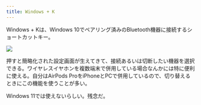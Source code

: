 ```yaml
---
title: Windows + K
---
```

Windows + Kは、Windows 10でペアリング済みのBluetooth機器に接続するショートカットキー。

![](https://lh3.googleusercontent.com/docs/ADP-6oEJlkRQs3FZA_DkANIUDXUxBeaaNh018V3OQvEhEFIs9FYBO79nWMcr6wNA044gYrC6b2bOjelnqWvVD-nOPiQIsbO7RWqwgkhmayYwDfR_70OnT3-0ZqWaTcvyEpcxIXyMGtmIIQCuKP97B_tBwhdnsbje2IirwROQdf9BkDY0KmFYyMzGF2U7yTD2CbeViLloQj-GH-ZZc1-fo6Nf-9TYnjIhPuSXRvXZSryzPbKQyTKO7IprZsqRsdLXhVAl_I1_8oFF1rHsaA4aSGhUUuO6EzV4IHAJp7HwJ0i5DcMtcU1_pGv9y8IW0Mdp87uPOaJ_NVKRkKFTFWYHC2xxwloO4BkVuFr4R8o-i3wHbxESjnAznpdgipIRdo3KgiIV1bkFURgoILN8XLnFnHBwOZI8zpMguDiPoOEDBtrrprMrSX7UTNJZIfN-NZNFSvGXWNmeRPUtkWC9izIr9NLDZiZkdT-s6pf1ihFXpIkITdU4YC9iiSvvYt00T6kM8NhhQReZJR3Erm6MdfHJhJyyEXB5_2A--HEItyPjMOSDJKuqNy6GcqjZyDj5KeXoaC2rfi2jDePbP5Hz6_aE3loLi6BSPI0mYUYLIDf67Rwp2hgm6qcCfktfJPEuhDgT5nhENUTm6kAK51D8eXMFL2JVN4WsUwunOS7M14HTzvdLYx1o8PWpda-M9Kd37pRLHRIyrs9HYA9OrO3MwcUuSaMff1IXbmV67an4czuudHpfPOtfvs3qcHZU2b0at8-FTt-nCd3ea3LoLJzoXVVEd60ssRKQTixNKuM3b-Po8FE9CxXfuBp6kMtneZrq3Gnr1HExqEOCk_5KG1ZnAOYOqm2xGEbKbqCo8LHJqfV4jYIKLL1bI-AVZs9movpgKsuF_OaX7kHOOzLxWecZKtBTePjJJEUsEv9hfU8C-1vypx9veXDosd-wc2_Y1XReqxM3qEA2-xRSZa6rIsJB4I7TyDSvMD8DlP4DusQphsMYc6FW-9YWCRXP5UjQMkemc2QRkEPhEsDuFutsMhGSAaxJ7aVFFdRgSistGEtV1nnURXfnc2QLYIR5-oTIL3SpjcDr8TuyfxdYP3H1nMoCRu9tfAiZEMWVhvQz-_MKdkPM-PQohGJEKy22b40xQJuDZDxSYp9DqVfVrSkd8VTdr1NfMC70Zag4J7CFWkaZbesAMzrlVCd6JLZOpesMLhXS52wKlWKBj0ig7PxJtMGgL5ozmLqJim0T1xJgYDfo85_RiG0o58wtEgwA)

押すと簡略化された設定画面が生えてきて、接続あるいは切断したい機器を選択できる。ワイヤレスイヤホンを複数端末で併用している場合なんかには特に便利に使える。自分はAirPods ProをiPhoneとPCで併用しているので、切り替えるときにこの機能を使うことが多い。

Windows 11では使えないらしい。残念だ。
